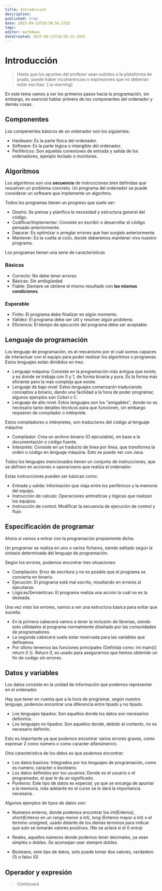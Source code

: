 ```yaml
---
title: Introducción
description: 
published: true
date: 2025-09-23T19:50:58.575Z
tags: 
editor: markdown
dateCreated: 2025-09-23T18:58:15.193Z
---
```


# Introducción
> Hasta que los apuntes del profesor sean subidos a la plataforma de prado, puede haber incoherencias o expresiones que no deberían estar escritas.
{.is-warning}

En este tema vamos a ver los primeros pasos hacia la programación, sin embargo, es esencial hablar primero de los componentes del ordenador y demás cosas.
## Componentes
Los compenentes básicos de un ordenador son los siguientes:
- Hardware: Es la parte física del ordenador.
- Software: Es la parte lógica o intangible del ordenador.
- Periféricos: Son aquellas conexiones de entrada y salida de los ordenadores, ejemplo teclado o monitores.

## Algoritmos
Los algoritmos son una **secuencia** de instrucciones bien definidas que resuelven un problema concreto. Un programa del ordenador se puede considerar un software que implemente un algoritmo.

Todos los programas tienen un progreso que suele ser:
- Diseño: Se piensa y planifica la necesidad y estructura general del código.
- Codificar/Implementar: Consiste en escribir o desarrollar el código pensado anteriormente.
- Depurar: Es optimizar o arreglar errores que han surgido anteriormente.
- Mantener: Es la vuelta al ciclo, donde deberemos mantener vivo nuestro programa.

Los programas tienen una serie de caracteristicas
### Básicas
- Correcto: No debe tener errores
- Básicas: Sin ambigüedad
- Fiable: Siempre se obtiene el mismo resultado con **las mismas condiciones**.
### Esperable
- Finito: El programa debe finalizar en algún momento.
- Validez: El programa debe ser útil y resolver algún problema.
- Eficiencia: El tiempo de ejecución del programa debe ser aceptable.


## Lenguaje de programación
Los lenguaje de programación, es el mecanismo por el cuál somos capaces de interactuar con el equipo para poder realizar los algoritmos o programas. Estos lenguajes están divididos en tres:
- Lenguaje máquina: Consiste en la programación más antigua que existe, y es donde se trabaja con 0 y 1, de forma binaria y pura. Es la forma más eficiente pero la más compleja que existe.
- Lenguaje de bajo nivel: Estos lenguajes comenzarón traduciendo conceptos a binario, dando una facilidad a la hora de poder programar, algunos ejemplos son Cobol o C.
- Lenguaje de alto nivel: Estos lenguajes son los "amigables", donde no es necesario tanto detalles técnicos para que funcionen, sin embargo requieren de compilador o intérprete.

Estos compiladores o intérpretes, son traductores del código al lenguaje máquina:
- Compilador: Crea un archivo binario (O ejecutable), en base a la documentación o código fuente.
- Interprete: Consiste en un traducto de línea por línea, que transforma la orden o código en lenguaje máquina. Esto se puede ver con Java. 

Todos los lenguajes mencionados tienen un conjunto de instrucciones, que se definen en acciones o operacioens que realiza el ordenador. 

Estas instrucciones pueden ser básicas como:
- Entrada y salida: Información que viaja entre los perifericos y la memoria del equipo.
- Instrucción de calculo: Operaciones aritmetícas y lógicas que realizan los equipos.
- Instrucción de control: Modificar la secuencia de ejecución de control y flujo.

## Especificación de programar
Ahora si vamos a entrar con la programación propiamente dicha.

Un programar se realiza en uno o varios ficheros, siendo editado según la sintaxis determinada del lenguaje de programación.

Según los errores, podemos encontrar tres situaciones:
- Compilación: Error de escritura y no es posible que el programa se convierta en binario.
- Ejecución: El programa está mal escrito, resultando en errores al ejecutarse.
- Lógicas/Semánticas: El programa realiza una acción la cuál no es la deseada.

Una vez visto los errores, vamos a ver una estructura básica para evitar que suceda:
- En la primera cabecerá vamos a tener la inclusión de librerias, siendo esto utilidades al programa normalmente diseñado por las comunidades de programadores.
- La segunda cabecerá suele estar reservada para las variables que definamos.
- Por último tenemos las funciones principales (Definida como: int main(){ return 0 }). Return 0, es usado para asegurarnos que hemos obtenido un fin de codigo sin errores.

## Datos y variables
Los datos consiste en la unidad de información que podemos representar en el ordenador.

Hay que tener en cuenta que a la hora de programar, según nuestro lenguaje, podemos encontrar una diferencia entre tipado y no tipado.
- Los lenguajes tipados: Son aquellos donde los datos son necesarios definirlos.
- Los lenguajes no tipados: Son aquellos donde, debido al contexto, no es necesario definirlo.

Esto es importante ya que podemos encontrar varios errores graves, como expresar $2$ como número o como caracter alfanúmerico.

Otra caracteristica de los datos es que podemos encontrar:
- Los datos basicos: Integrados por los lenguajes de programación, como es numero, caracter o booleano.
- Los datos definidos por los usuarios: Donde es el usuario o el programador, el que le da un significado.
- Punteros: Este tipo de datos es especial, ya que se encarga de apuntar a la memoria, más adelante en el curso se le dará la importancia necesaria.


Algunos ejemplos de tipos de datos son:
- Numeros enteros, donde podemos encontrar los int(Enteros), short(Enteros en un rango menor a int), long (Enteros mayor a int) o el termino unsigned, usado delante de los demás terminos para indicar que solo se tomarán valores positivos. (No se aclará si el 0 entra)

- Reales, aquellos números donde podemos tener decimales, ya sean simples o dobles. Se aconsejan usar siempre dobles.

- Booleano, este tipo de datos, solo puede tomar dos valores, verdadero (1) o falso (0)

## Operador y expresión
> Continuará